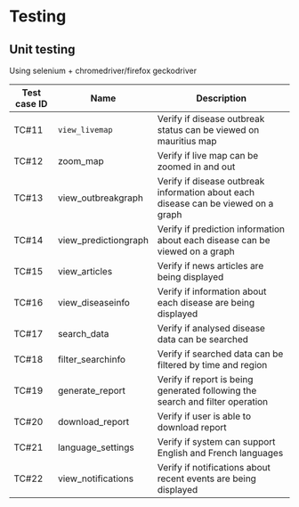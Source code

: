 # Testing
## Unit testing

Using selenium + chromedriver/firefox geckodriver

| Test case ID | Name | Description |
| --- | --- | --- |
| TC#11 | `view_livemap` | Verify if disease outbreak status can be viewed on mauritius map |
| TC#12 | zoom_map | Verify if live map can be zoomed in and out |
| TC#13 | view_outbreakgraph | Verify if disease outbreak information about each disease can be viewed on a graph |
|TC#14 |view_predictiongraph |Verify if prediction information about each disease can be viewed on a graph |
|TC#15 | view_articles |Verify if news articles are being displayed |
| TC#16|view_diseaseinfo|Verify if information about each disease are being displayed |
|TC#17|search_data|Verify if analysed disease data can be searched |
| TC#18|filter_searchinfo|Verify if searched data can be filtered by time and region|
| TC#19|generate_report|Verify if report is being generated following the search and filter operation|
|TC#20|download_report|Verify if user is able to download report|
| TC#21 |language_settings |Verify if system can support English and French languages |
| TC#22 |view_notifications |Verify if notifications about recent events are being displayed|

